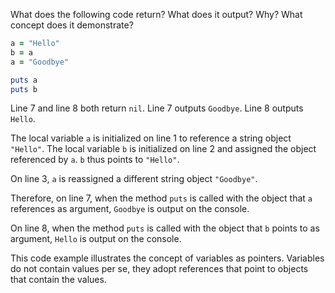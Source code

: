 What does the following code return? What does it output? Why? What concept does it demonstrate?
```ruby
a = "Hello"
b = a
a = "Goodbye"

puts a
puts b
```
Line 7 and line 8 both return `nil`.
Line 7 outputs `Goodbye`. Line 8 outputs `Hello`.

The local variable `a` is initialized on line 1 to reference a string object `"Hello"`. The local variable `b` is initialized on line 2 and assigned the object referenced by `a`. `b` thus points to `"Hello"`.

On line 3, `a` is reassigned a different string object `"Goodbye"`.

Therefore, on line 7, when the method `puts` is called with the object that `a` references as argument, `Goodbye` is output on the console.

On line 8, when the method `puts` is called with the object that `b` points to as argument, `Hello` is output on the console.

This code example illustrates the concept of variables as pointers. Variables do not contain values per se, they adopt references that point to objects that contain the values.
